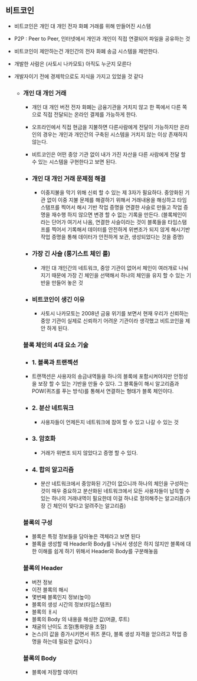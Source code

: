 ## 비트코인

- 비트코인은 개인 대 개인 전자 화폐 거래를 위해 만들어진 시스템
- P2P : Peer to Peer, 인터넷에서 개인과 개인이 직접 연결되어 파일을 공유하는 것
- 비트코인이 제안하는건 개인간의 전자 화폐 송금 시스템을 제안한다.
- 개발한 사람은 (사토시 나카모토) 아직도 누군지 모른다
- 개발자이기 전에 경제학으로도 지식을 가지고 있었을 것 같다

  - ### 개인 대 개인 거래

    - 개인 대 개인 버전 전자 화폐는 금융기관을 거치지 않고 한 쪽에서 다른 쪽으로 직접 전달되는 온라인 결제를 가능하게 한다.
    - 오프라인에서 직접 현금을 지불하면 다른사람에게 전달이 가능하지만 온라인의 경우는 개인과 개인간의 구축된 시스템을 거치지 않는 이상 존재하지 않는다.
    - 비트코인은 어떤 중앙 기관 없이 내가 가진 자산을 다른 사람에게 전달 할 수 있는 시스템을 구현한다고 보면 된다.

    - ### 개인 대 개인 거래 문제점 해결

      - 이중지불을 막기 위해 신뢰 할 수 있는 제 3자가 필요하다. 중앙화된 기관 없이 이중 지불 문제를 해결하기 위해서 거래내용을 해싱하고 타임스탬프를 찍어서 해시 기반 작업 증명을 연결한 사슬로 만들고 작업 증명을 재수행 하지 않으면 변경 할 수 없는 기록을 만든다. (블록체인이라는 단어가 여기서 나옴, 연결한 사슬이라는 것이 블록들을 타임스탬프를 찍어서 기록해서 데이터를 안전하게 위변조가 되지 않게 해시기반 작업 증명을 통해 데이터가 안전하게 보관, 생성되었다는 것을 증명)

    - ### 가장 긴 사슬 (롱기스트 체인 룰)

      - 개인 대 개인간의 네트워크, 중앙 기관이 없어서 체인이 여러개로 나눠지기 때문에 가장 긴 체인을 선택해서 하나의 체인을 유지 할 수 있는 기반을 만들어 놓은 것

    - ### 비트코인이 생긴 이유
      - 사토시 나카모토는 2008년 금융 위기를 보면서 현재 우리가 신뢰하는 중앙 기관이 실제로 신뢰하기 어려운 기관이라 생각했고 비트코인을 제안 하게 된다.

    ### 블록 체인의 4대 요소 기술

    - ### 1. 블록과 트랜젝션

    - 트랜잭션은 사용자의 송금내역들을 하나의 블록에 포함시켜야지만 안정성을 보장 할 수 있는 기반을 만들 수 있다. 그 블록들이 해시 알고리즘과 POW(퀴즈를 푸는 방식)를 통해서 연결하는 형태가 블록 체인이다.

    - ### 2. 분산 네트워크

      - 사용자들이 언제든지 네트워크에 참여 할 수 있고 나갈 수 있는 것

    - ### 3. 암호화

      - 거래가 위변조 되지 않았다고 증명 할 수 있다.

    - ### 4. 합의 알고리즘
      - 분산 네트워크에서 중앙화된 기간이 없으니까 하나의 체인을 구성하는 것이 매우 중요하고 분산화된 네트워크에서 모든 사용자들이 납득할 수 있는 하나의 거래내역이 필요한데 이걸 하나로 정의해주는 알고리즘(가장 긴 체인이 맞다고 알려주는 알고리즘)

    ### 블록의 구성

    - 블록은 특정 정보들을 담아놓은 객체라고 보면 된다
    - 블록을 생성할 때 Header와 Body를 나눠서 생성은 하지 않지만 블록에 대한 이해를 쉽게 하기 위해서 Header와 Body를 구분해놓음

    ### 블록의 Header

    - 버전 정보
    - 이전 블록의 해시
    - 몇번째 블록인지 정보(높이)
    - 블록의 생성 시간의 정보(타임스탬프)
    - 블록의 ㅐ시
    - 블록의 Body 의 내용을 해싱한 값(머클, 루트)
    - 채굴의 난이도 조절(통화량을 조절)
    - 논스(이 값을 증가시키면서 퀴즈 푼다, 블록 생성 자격을 얻으려고 작업 증명을 하는데 필요한 값이다.)

    ### 블록의 Body

    - 블록에 저장할 데이터
